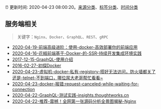 :alarm_clock: 更新时间: 2020-04-23 08:00:20。[来源分类](../README.md)、[标签分类](../TAGS.md)、[时间分类](../TIMELINE.md)

## 服务端相关


> 关键字：`Nginx`、`Docker`、`GraphQL`、`REST`、`gRPC`



- [2020-04-19-前端高级进阶：使用-docker-高效部署你的前端应用](https://www.ershicimi.com/p/ea679a267e08192aaa41298b6379cb0a) 
- [2020-04-16-花椒前端基于-Docker-的-SSR-持续开发集成环境实践](https://www.ershicimi.com/p/f9d17255023a20b1b0b627e04647584a) 
- [2017-12-15-GraphQL-使用介绍](https://aotu.io/notes/2017/12/15/graphql-use/) 
- [2016-02-27-初探Docker](https://aotu.io/notes/2016/02/27/docker/) 
- [2020-04-23-虚拟机-docker-私有-registory-搭好无法访问，防火墙都关了还是-telnet-不到端口，哪位屌大老哥帮忙看看~](https://www.v2ex.com/t/665168) 
- [2020-04-23-docker-报错:request-canceled-while-waiting-for-connection](https://www.v2ex.com/t/665167) 
- [2020-04-22-GraphQL-测试实践-insights.thoughtworks.cn](https://blogread.cn/news/go.php?idItem=13398&url=https%3A%2F%2Finsights.thoughtworks.cn%2Fgraphql-test-practice%2F%3Fcomefrom%3Dhttps%253A%252F%252Fblogread.cn%252Fnews%252F) 
- [2020-04-22-推荐-震撼！全网第一张源码分析全景图揭秘-Nginx](https://toutiao.io/k/av00x9p) 